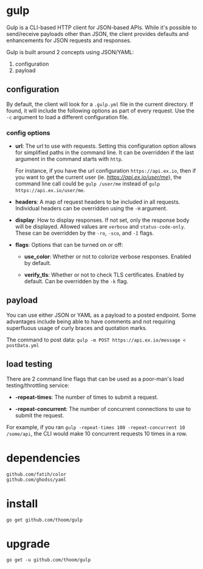 # gulp

Gulp is a CLI-based HTTP client for JSON-based APIs. While it's possible to send/receive payloads other than JSON, the client
provides defaults and enhancements for JSON requests and responses.

Gulp is built around 2 concepts using JSON/YAML:
1. configuration
2. payload

## configuration

By default, the client will look for a `.gulp.yml` file in the current directory. If found, it will include the following options as part of every request. Use the `-c` argument to load a different configuration file.

### config options

* __url__: The url to use with requests. Setting this configuration option allows for simplified paths in the command line. It can be overridden if the last argument in the command starts with `http`.  

  For instance, if you have the url configuration `https://api.ex.io`, then if you want to get the current user (ie. _https://api.ex.io/user/me_), the command line call could be `gulp /user/me` instead of `gulp https://api.ex.io/user/me`.

* __headers__: A map of request headers to be included in all requests. Individual headers can be overridden using the `-H` argument.

* __display__: How to display responses. If not set, only the response body will be displayed. Allowed values are `verbose` and `status-code-only`. These can be overridden by the `-ro`, `-sco`, and `-I` flags. 

* __flags__: Options that can be turned on or off:
  * __use_color__: Whether or not to colorize verbose responses. Enabled by default.

  * __verify_tls__: Whether or not to check TLS certificates. Enabled by default. Can be overridden by the `-k` flag.

## payload

You can use either JSON or YAML as a payload to a posted endpoint. Some advantages include being able to have comments and not requiring superfluous usage of curly braces and quotation marks.

The command to post data: `gulp -m POST https://api.ex.io/message < postData.yml`

## load testing

There are 2 command line flags that can be used as a poor-man's load testing/throttling service:

 * __-repeat-times__: The number of times to submit a request.

 * __-repeat-concurrent__: The number of concurrent connections to use to submit the request.

 For example, if you ran `gulp -repeat-times 100 -repeat-concurrent 10 /some/api`, the CLI would make 10 concurrent requests 10 times in a row.  

# dependencies

    github.com/fatih/color
    github.com/ghodss/yaml
    
# install

    go get github.com/thoom/gulp

# upgrade

    go get -u github.com/thoom/gulp



